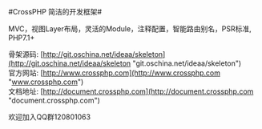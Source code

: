 #CrossPHP 简洁的开发框架#

MVC，视图Layer布局，灵活的Module，注释配置，智能路由别名，PSR标准, PHP7.1+

骨架源码: [http://git.oschina.net/ideaa/skeleton](http://git.oschina.net/ideaa/skeleton "git.oschina.net/ideaa/skeleton")  
官方网站: [http://www.crossphp.com](http://www.crossphp.com "www.crossphp.com")  
文档地址: [http://document.crossphp.com](http://document.crossphp.com "document.crossphp.com")

欢迎加入QQ群120801063